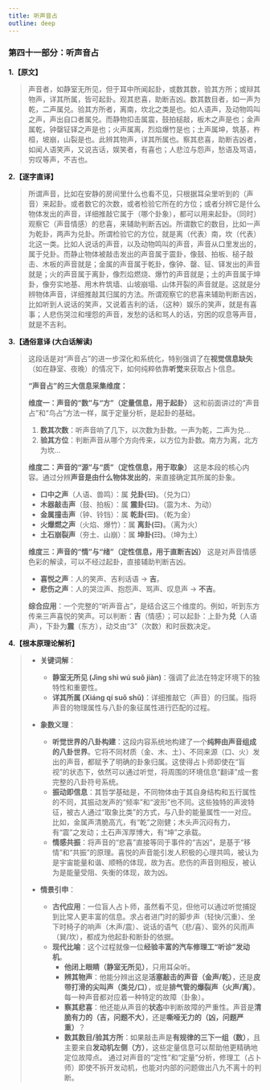 ```yaml
---
title: 听声音占
outline: deep
---
```

  
### **第四十一部分：听声音占**

**1.【原文】**
> 声音者，如静室无所见，但于耳中所闻起卦，或数其数，验其方所；或辩其物声，详其所属，皆可起卦。观其悲喜，助断吉凶。数其数目者，如一声为乾，二声属兑。验其方所者，离南，坎北之类是也。如人语声，及动物鸣叫之声，声出自口者属兑。而静物扣击属震，鼓拍槌敲，板木之声是也；金声属乾，钟罄钲铎之声是也；火声属离，烈焰爆竹是也；土声属坤，筑基，杵桓，坡崩，山裂是也。此辨其物声，详其所属也。察其悲喜，助断吉凶者，如闻人语笑声，又说吉话，娱笑者，有喜也；人悲泣与怨声，愁语及骂语，穷叹等声，不吉也。

**2.【逐字直译】**
> 所谓声音，比如在安静的房间里什么也看不见，只根据耳朵里听到的（声音）来起卦。或者数它的次数，或者检验它所在的方位；或者分辨它是什么物体发出的声音，详细推敲它属于（哪个卦象），都可以用来起卦。（同时）观察它（声音情感）的悲喜，来辅助判断吉凶。所谓数它的数目，比如一声为乾卦，两声为兑卦。所谓检验它的方位，就是离（代表）南，坎（代表）北这一类。比如人说话的声音，以及动物鸣叫的声音，声音从口里发出的，属于兑卦。而静止物体被敲击发出的声音属于震卦，像鼓、拍板、槌子敲击、木板的声音就是；金属的声音属于乾卦，像钟、罄、钲、铎发出的声音就是；火的声音属于离卦，像烈焰燃烧、爆竹的声音就是；土的声音属于坤卦，像夯实地基、用木杵筑墙、山坡崩塌、山体开裂的声音就是。这就是分辨物体声音，详细推敲其归属的方法。所谓观察它的悲喜来辅助判断吉凶，比如听到人说话的笑声，又说着吉利的话，（这种）娱乐的笑声，就是有喜事；人悲伤哭泣和埋怨的声音，发愁的话和骂人的话，穷困的叹息等声音，就是不吉利。

**3.【通俗意译 (大白话解读)**
> 这段话是对“声音占”的进一步深化和系统化，特别强调了在**视觉信息缺失**（如在静室、夜晚）的情况下，如何纯粹依靠**听觉**来获取占卜信息。
> 
> **“声音占”的三大信息采集维度：**
> 
> **维度一：声音的“数”与“方”（定量信息，用于起卦）**
> 这和前面讲过的“声音占”和“鸟占”方法一样，属于定量分析，是起卦的基础。
> 1.  **数其次数**：听声音响了几下，以次数为卦数。一声为乾，二声为兑...
> 2.  **验其方位**：判断声音从哪个方向传来，以方位为卦数。南方为离，北方为坎...
> 
> **维度二：声音的“源”与“质”（定性信息，用于取象）**
> 这是本段的核心内容。通过分辨**声音是由什么物体发出的**，来直接确定其所属的卦象。
> *   **口中之声**（人语、兽鸣）：属 **兑卦(☱)**。（兑为口）
> *   **木器敲击声**（鼓、拍板）：属 **震卦(☳)**。（震为木、为动）
> *   **金属撞击声**（钟、铃铛）：属 **乾卦(☰)**。（乾为金）
> *   **火爆燃之声**（火焰、爆竹）：属 **离卦(☲)**。（离为火）
> *   **土石崩裂声**（夯土、山崩）：属 **坤卦(☷)**。（坤为土）
> 
> **维度三：声音的“情”与“绪”（定性信息，用于直断吉凶）**
> 这是对声音情感色彩的解读，可以不经过起卦，直接辅助判断吉凶。
> *   **喜悦之声**：人的笑声、吉利话语 -> **吉**。
> *   **悲伤之声**：人的哭泣声、抱怨声、骂声、叹息声 -> **不吉**。
> 
> **综合应用**：一个完整的“听声音占”，是结合这三个维度的。例如，听到东方传来三声喜悦的笑声。可以判断：**吉**（情感）；可以起卦：上卦为**兑**（人语声），下卦为**震**（东方），动爻由“3”（次数）和时辰数决定。

**4.【根本原理论解析】**
> *   **关键词解**：
>     *   **静室无所见 (Jìng shì wú suǒ jiàn)**：强调了此法在特定环境下的独特性和重要性。
>     *   **详其所属 (Xiáng qí suǒ shǔ)**：详细推敲它（声音）的归属。指将声音的物理属性与八卦的象征属性进行匹配的过程。
> 
> *   **象数义理**：
>     *   **听觉世界的八卦构建**：这段内容系统地构建了一个**纯粹由声音组成的八卦世界**。它将不同材质（金、木、土）、不同来源（口、火）发出的声音，都赋予了明确的卦象归属。这使得占卜师即使在“盲视”的状态下，依然可以通过听觉，将周围的环境信息“翻译”成一套完整的八卦符号系统。
>     *   **振动即信息**：其哲学基础是，不同物体由于其自身结构和五行属性的不同，其振动发声的“频率”和“波形”也不同。这些独特的声波特征，被古人通过“取象比类”的方式，与八卦的能量属性一一对应。比如，金属声清脆高亢，有“乾”之刚健；木头声沉闷有力，有“震”之发动；土石声浑厚博大，有“坤”之承载。
>     *   **情感共振**：将声音的“悲喜”直接等同于事件的“吉凶”，是基于“移情”和“共振”的原理。喜悦的声音能引发人积极的心理共鸣，被认为是宇宙能量和谐、顺畅的体现，故为吉。悲伤的声音则相反，被认为是能量受阻、失衡的体现，故为凶。
> 
> *   **情景引申**：
>     *   **古代应用**：一位盲人占卜师，虽然看不见，但他可以通过听觉捕捉到比常人更丰富的信息。求占者进门时的脚步声（轻快/沉重）、坐下时椅子的响声（木声/震）、说话的语气（悲/喜）、窗外的风雨声（巽/坎），都成为他起卦和断卦的依据。
>     *   **现代比喻**：这个过程就像一位**经验丰富的汽车修理工“听诊”发动机**。
>         *   **他闭上眼睛（静室无所见）**，只用耳朵听。
>         *   **辨其物声**：他能分辨出这是**活塞敲击的声音（金声/乾）**，还是**皮带打滑的尖叫声（类兑/口）**，或是**排气管的爆裂声（火声/离）**。每一种声音都对应着一种特定的故障（卦象）。
>         *   **察其悲喜**：他还能从声音的**状态**中判断故障的严重性。声音是**清脆有力的（吉，问题不大）**，还是**嘶哑无力的（凶，问题严重）**？
>         *   **数其数目/验其方所**：如果敲击声是**有规律的三下一组（数）**，且主要来自**发动机左侧（方）**，这些定量信息可以帮助他更精确地定位故障点。
>         通过对声音的“定性”和“定量”分析，修理工（占卜师）即使不拆开发动机，也能对内部的问题做出八九不离十的判断。
